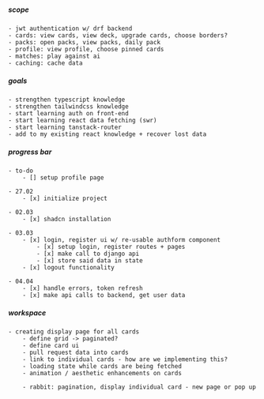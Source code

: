 ##### scope

    - jwt authentication w/ drf backend
    - cards: view cards, view deck, upgrade cards, choose borders?
    - packs: open packs, view packs, daily pack
    - profile: view profile, choose pinned cards
    - matches: play against ai
    - caching: cache data

##### goals

    - strengthen typescript knowledge
    - strengthen tailwindcss knowledge
    - start learning auth on front-end
    - start learning react data fetching (swr)
    - start learning tanstack-router
    - add to my existing react knowledge + recover lost data

##### progress bar

    - to-do
        - [] setup profile page

    - 27.02
        - [x] initialize project

    - 02.03
        - [x] shadcn installation

    - 03.03
        - [x] login, register ui w/ re-usable authform component
            - [x] setup login, register routes + pages
            - [x] make call to django api
            - [x] store said data in state
        - [x] logout functionality

    - 04.04
        - [x] handle errors, token refresh
        - [x] make api calls to backend, get user data

##### workspace

    - creating display page for all cards
        - define grid -> paginated?
        - define card ui
        - pull request data into cards
        - link to individual cards - how are we implementing this?
        - loading state while cards are being fetched
        - animation / aesthetic enhancements on cards

        - rabbit: pagination, display individual card - new page or pop up
